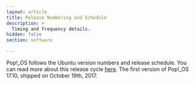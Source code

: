 ```yaml
---
layout: article
title: Release Numbering and Schedule
description: >
  Timing and frequency details.
hidden: false
section: software

---
```


Pop!\_OS follows the Ubuntu version numbers and release schedule. You can read more about this release cycle [here](https://ubuntu.com/about/release-cycle). The first version of Pop!\_OS 17.10, shipped on October 19th, 2017. 
